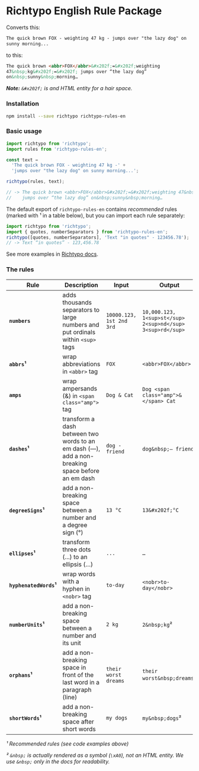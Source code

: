 # Richtypo English Rule Package

Converts this:

```html
The quick brown FOX - weighting 47 kg - jumps over "the lazy dog" on
sunny morning...
```

to this:

```html
The quick brown <abbr>FOX</abbr>&#x202f;=&#x202f;weighting
47&nbsp;kg&#x202f;=&#x202f; jumps over “the lazy dog”
on&nbsp;sunny&nbsp;morning…
```

_**Note:** `&#x202f;` is and HTML entity for a hair space._

### Installation

```bash
npm install --save richtypo richtypo-rules-en
```

### Basic usage

```javascript
import richtypo from 'richtypo';
import rules from 'richtypo-rules-en';

const text =
  'The quick brown FOX - weighting 47 kg -' +
  'jumps over "the lazy dog" on sunny morning...';

richtypo(rules, text);

// -> The quick brown <abbr>FOX</abbr>&#x202f;=&#x202f;weighting 47&nbsp;kg&#x202f;=&#x202f;
//    jumps over “the lazy dog” on&nbsp;sunny&nbsp;morning…
```

The default export of `richtypo-rules-en` contains _recommended_ rules (marked with ¹ in a table below), but you can import each rule separately:

```js
import richtypo from 'richtypo';
import { quotes, numberSeparators } from 'richtypo-rules-en';
richtypo([quotes, numberSeparators], 'Text "in quotes" - 123456.78');
// -> Text “in quotes” - 123,456.78
```

See more examples in [Richtypo docs](https://github.com/sapegin/richtypo.js).

### The rules

| Rule | Description | Input | Output |
| --- | --- | --- | --- |
| **`numbers`** | adds thousands separators to large numbers and put ordinals within `<sup>` tags | `10000.123, 1st 2nd 3rd` | `10,000.123, 1<sup>st</sup> 2<sup>nd</sup> 3<sup>rd</sup>` |
| **`abbrs`¹** | wrap abbreviations in `<abbr>` tag | `FOX` | `<abbr>FOX</abbr>` |
| **`amps`** | wrap ampersands (&) in `<span class="amp">` tag | `Dog & Cat` | `Dog <span class="amp">&</span> Cat` |
| **`dashes`¹** | transform a dash between two words to an em dash (—), add a non-breaking space before an em dash | `dog - friend` | `dog&nbsp;— friend`² |
| **`degreeSigns`¹** | add a non-breaking space between a number and a degree sign (°) | `13 °C` | `13&#x202f;°C` |
| **`ellipses`¹** | transform three dots (...) to an ellipsis (…) | `...` | `…` |
| **`hyphenatedWords`¹** | wrap words with a hyphen in `<nobr>` tag | `to-day` | `<nobr>to-day</nobr>` |
| **`numberUnits`¹** | add a non-breaking space between a number and its unit | `2 kg` | `2&nbsp;kg`² |
| **`orphans`¹** | add a non-breaking space in front of the last word in a paragraph (line) | `their worst dreams` | `their worst&nbsp;dreams`² |  | **`quotes`¹** | transform dumb quotes (") to typography quotes («») | `text "in quotes"` | `text «in quotes»` |
| **`shortWords`¹** | add a non-breaking space after short words | `my dogs` | `my&nbsp;dogs`² |

_¹ Recommended rules (see code examples above)_

_² `&nbsp;` is actually rendered as a symbol (`\xA0`), not an HTML entity. We use `&nbsp;` only in the docs for readability._
